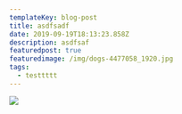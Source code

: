 ```yaml
---
templateKey: blog-post
title: asdfsadf
date: 2019-09-19T18:13:23.858Z
description: asdfsaf
featuredpost: true
featuredimage: /img/dogs-4477058_1920.jpg
tags:
  - testtttt
---
```

<img src="https://cdn.pixabay.com/photo/2019/09/16/13/30/landscape-4480996_960_720.jpg" />
